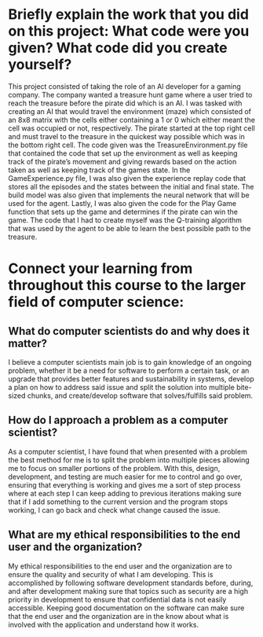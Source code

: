 # Briefly explain the work that you did on this project: What code were you given? What code did you create yourself?

This project consisted of taking the role of an AI developer for a gaming company.  The company wanted a treasure hunt game where a user tried to reach the treasure before the pirate did which is an AI.  I was tasked with creating an AI that would travel the environment (maze) which consisted of an 8x8 matrix with the cells either containing a 1 or 0 which either
meant the cell was occupied or not, respectively.  The pirate started at the top right cell and must travel to the treasure in the quickest way possible which was in the bottom right cell.  The code given was the TreasureEnvironment.py file that contained the code that set up the environment as well as keeping track of the pirate’s movement and giving rewards
based on the action taken as well as keeping track of the games state.  In the GameExperience.py file, I was also given the experience replay code that stores all the episodes and the states between the initial and final state.  The build model was also given that implements the neural network that will be used for the agent.  Lastly, I was also given the code for the 
Play Game function that sets up the game and determines if the pirate can win the game.  The code that I had to create myself was the Q-training algorithm that was used by the agent to be able to learn the best possible path to the treasure.


# Connect your learning from throughout this course to the larger field of computer science:
## What do computer scientists do and why does it matter?

I believe a computer scientists main job is to gain knowledge of an ongoing problem, whether it be a need for software to perform a certain task, or an upgrade that provides better features and sustainability in systems, develop a plan on how to address said issue and split the solution into multiple bite-sized chunks, and create/develop software that solves/fulfills said problem.


## How do I approach a problem as a computer scientist?

As a computer scientist, I have found that when presented with a problem the best method for me is to split the problem into multiple pieces allowing me to focus on smaller portions of the problem.  With this, design, development, and testing are much easier for me to control and go over, ensuring that everything is working and gives me a sort of step process
where at each step I can keep adding to previous iterations making sure that if I add something to the current version and the program stops working, I can go back and check what change caused the issue.


## What are my ethical responsibilities to the end user and the organization?

My ethical responsibilities to the end user and the organization are to ensure the quality and security of what I am developing.  This is accomplished by following software development standards before, during, and after development making sure that topics such as security are a high priority in development to ensure that confidential data is not easily accessible.
Keeping good documentation on the software can make sure that the end user and the organization are in the know about what is involved with the application and understand how it works.  
